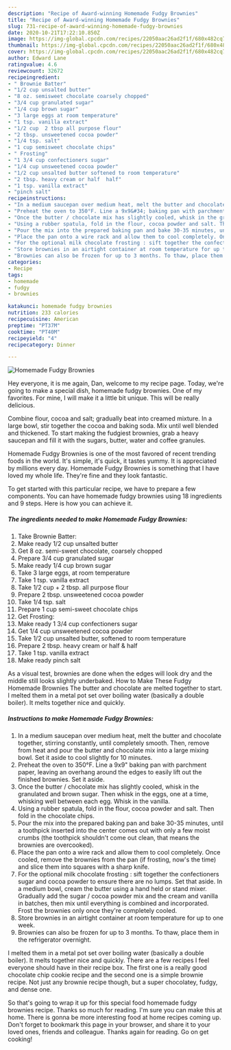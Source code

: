```yaml
---
description: "Recipe of Award-winning Homemade Fudgy Brownies"
title: "Recipe of Award-winning Homemade Fudgy Brownies"
slug: 731-recipe-of-award-winning-homemade-fudgy-brownies
date: 2020-10-21T17:22:10.850Z
image: https://img-global.cpcdn.com/recipes/22050aac26ad2f1f/680x482cq70/homemade-fudgy-brownies-recipe-main-photo.jpg
thumbnail: https://img-global.cpcdn.com/recipes/22050aac26ad2f1f/680x482cq70/homemade-fudgy-brownies-recipe-main-photo.jpg
cover: https://img-global.cpcdn.com/recipes/22050aac26ad2f1f/680x482cq70/homemade-fudgy-brownies-recipe-main-photo.jpg
author: Edward Lane
ratingvalue: 4.6
reviewcount: 32672
recipeingredient:
- " Brownie Batter"
- "1/2 cup unsalted butter"
- "8 oz. semisweet chocolate coarsely chopped"
- "3/4 cup granulated sugar"
- "1/4 cup brown sugar"
- "3 large eggs at room temperature"
- "1 tsp. vanilla extract"
- "1/2 cup  2 tbsp all purpose flour"
- "2 tbsp. unsweetened cocoa powder"
- "1/4 tsp. salt"
- "1 cup semisweet chocolate chips"
- " Frosting"
- "1 3/4 cup confectioners sugar"
- "1/4 cup unsweetened cocoa powder"
- "1/2 cup unsalted butter softened to room temperature"
- "2 tbsp. heavy cream or half  half"
- "1 tsp. vanilla extract"
- "pinch salt"
recipeinstructions:
- "In a medium saucepan over medium heat, melt the butter and chocolate together, stirring constantly, until completely smooth. Then, remove from heat and pour the butter and chocolate mix into a large mixing bowl. Set it aside to cool slightly for 10 minutes."
- "Preheat the oven to 350°F. Line a 9x9&#34; baking pan with parchment paper, leaving an overhang around the edges to easily lift out the finished brownies. Set it aside."
- "Once the butter / chocolate mix has slightly cooled, whisk in the granulated and brown sugar. Then whisk in the eggs, one at a time, whisking well between each egg. Whisk in the vanilla."
- "Using a rubber spatula, fold in the flour, cocoa powder and salt. Then fold in the chocolate chips."
- "Pour the mix into the prepared baking pan and bake 30-35 minutes, until a toothpick inserted into the center comes out with only a few moist crumbs (the toothpick shouldn&#39;t come out clean, that means the brownies are overcooked)."
- "Place the pan onto a wire rack and allow them to cool completely. Once cooled, remove the brownies from the pan (if frosting, now&#39;s the time) and slice them into squares with a sharp knife."
- "For the optional milk chocolate frosting : sift together the confectioners sugar and cocoa powder to ensure there are no lumps. Set that aside. In a medium bowl, cream the butter using a hand held or stand mixer. Gradually add the sugar / cocoa powder mix and the cream and vanilla in batches, then mix until everything is combined and incorporated. Frost the brownies only once they&#39;re completely cooled."
- "Store brownies in an airtight container at room temperature for up to one week."
- "Brownies can also be frozen for up to 3 months. To thaw, place them in the refrigerator overnight."
categories:
- Recipe
tags:
- homemade
- fudgy
- brownies

katakunci: homemade fudgy brownies 
nutrition: 233 calories
recipecuisine: American
preptime: "PT37M"
cooktime: "PT40M"
recipeyield: "4"
recipecategory: Dinner

---
```



![Homemade Fudgy Brownies](https://img-global.cpcdn.com/recipes/22050aac26ad2f1f/680x482cq70/homemade-fudgy-brownies-recipe-main-photo.jpg)

Hey everyone, it is me again, Dan, welcome to my recipe page. Today, we're going to make a special dish, homemade fudgy brownies. One of my favorites. For mine, I will make it a little bit unique. This will be really delicious.

Combine flour, cocoa and salt; gradually beat into creamed mixture. In a large bowl, stir together the cocoa and baking soda. Mix until well blended and thickened. To start making the fudgiest brownies, grab a heavy saucepan and fill it with the sugars, butter, water and coffee granules.

Homemade Fudgy Brownies is one of the most favored of recent trending foods in the world. It's simple, it's quick, it tastes yummy. It is appreciated by millions every day. Homemade Fudgy Brownies is something that I have loved my whole life. They're fine and they look fantastic.


To get started with this particular recipe, we have to prepare a few components. You can have homemade fudgy brownies using 18 ingredients and 9 steps. Here is how you can achieve it.

<!--inarticleads1-->

##### The ingredients needed to make Homemade Fudgy Brownies:

1. Take  Brownie Batter:
1. Make ready 1/2 cup unsalted butter
1. Get 8 oz. semi-sweet chocolate, coarsely chopped
1. Prepare 3/4 cup granulated sugar
1. Make ready 1/4 cup brown sugar
1. Take 3 large eggs, at room temperature
1. Take 1 tsp. vanilla extract
1. Take 1/2 cup + 2 tbsp. all purpose flour
1. Prepare 2 tbsp. unsweetened cocoa powder
1. Take 1/4 tsp. salt
1. Prepare 1 cup semi-sweet chocolate chips
1. Get  Frosting:
1. Make ready 1 3/4 cup confectioners sugar
1. Get 1/4 cup unsweetened cocoa powder
1. Take 1/2 cup unsalted butter, softened to room temperature
1. Prepare 2 tbsp. heavy cream or half &amp; half
1. Take 1 tsp. vanilla extract
1. Make ready pinch salt


As a visual test, brownies are done when the edges will look dry and the middle still looks slightly underbaked. How to Make These Fudgy Homemade Brownies The butter and chocolate are melted together to start. I melted them in a metal pot set over boiling water (basically a double boiler). It melts together nice and quickly. 

<!--inarticleads2-->

##### Instructions to make Homemade Fudgy Brownies:

1. In a medium saucepan over medium heat, melt the butter and chocolate together, stirring constantly, until completely smooth. Then, remove from heat and pour the butter and chocolate mix into a large mixing bowl. Set it aside to cool slightly for 10 minutes.
1. Preheat the oven to 350°F. Line a 9x9&#34; baking pan with parchment paper, leaving an overhang around the edges to easily lift out the finished brownies. Set it aside.
1. Once the butter / chocolate mix has slightly cooled, whisk in the granulated and brown sugar. Then whisk in the eggs, one at a time, whisking well between each egg. Whisk in the vanilla.
1. Using a rubber spatula, fold in the flour, cocoa powder and salt. Then fold in the chocolate chips.
1. Pour the mix into the prepared baking pan and bake 30-35 minutes, until a toothpick inserted into the center comes out with only a few moist crumbs (the toothpick shouldn&#39;t come out clean, that means the brownies are overcooked).
1. Place the pan onto a wire rack and allow them to cool completely. Once cooled, remove the brownies from the pan (if frosting, now&#39;s the time) and slice them into squares with a sharp knife.
1. For the optional milk chocolate frosting : sift together the confectioners sugar and cocoa powder to ensure there are no lumps. Set that aside. In a medium bowl, cream the butter using a hand held or stand mixer. Gradually add the sugar / cocoa powder mix and the cream and vanilla in batches, then mix until everything is combined and incorporated. Frost the brownies only once they&#39;re completely cooled.
1. Store brownies in an airtight container at room temperature for up to one week.
1. Brownies can also be frozen for up to 3 months. To thaw, place them in the refrigerator overnight.


I melted them in a metal pot set over boiling water (basically a double boiler). It melts together nice and quickly. There are a few recipes I feel everyone should have in their recipe box. The first one is a really good chocolate chip cookie recipe and the second one is a simple brownie recipe. Not just any brownie recipe though, but a super chocolatey, fudgy, and dense one. 

So that's going to wrap it up for this special food homemade fudgy brownies recipe. Thanks so much for reading. I'm sure you can make this at home. There is gonna be more interesting food at home recipes coming up. Don't forget to bookmark this page in your browser, and share it to your loved ones, friends and colleague. Thanks again for reading. Go on get cooking!
